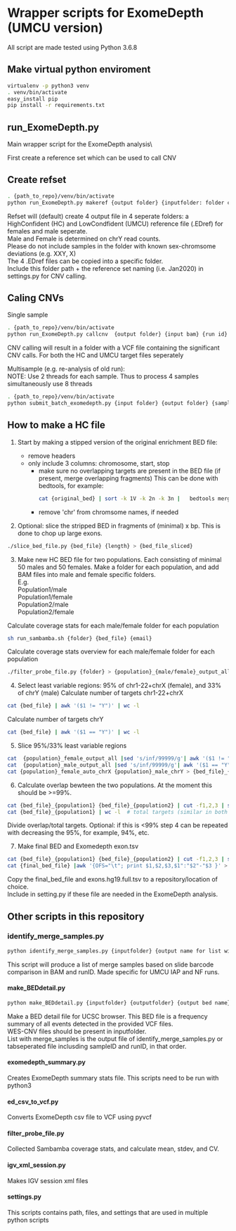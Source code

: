 # Wrapper scripts for ExomeDepth (UMCU version)

All script are made tested using Python 3.6.8
## Make virtual python enviroment
``` bash
virtualenv -p python3 venv
. venv/bin/activate
easy_install pip
pip install -r requirements.txt
```

## run_ExomeDepth.py
Main wrapper script for the ExomeDepth analysis\

First create a reference set which can be used to call CNV

## Create refset
``` bash
. {path_to_repo}/venv/bin/activate
python run_ExomeDepth.py makeref {output folder} {inputfolder: folder containing realigned.BAM files} {prefix: i.e. Jan2020}
```
Refset will (default) create 4 output file in 4 seperate folders: a HighConfident (HC) and LowCondfident (UMCU) reference file (.EDref) for females and male seperate. \
Male and Female is determined on chrY read counts.\
Please do not include samples in the folder with known sex-chromsome deviations (e.g. XXY, X)\
The 4 .EDref files can be copied into a specific folder.\
Include this folder path + the reference set naming (i.e. Jan2020) in settings.py for CNV calling.

## Caling CNVs
Single sample
``` bash
. {path_to_repo}/venv/bin/activate
python run_ExomeDepth.py callcnv  {output folder} {input bam} {run id} {sample id} 
```
CNV calling will result in a folder with a VCF file containing the significant CNV calls. For both the HC and UMCU target files seperately

Multisample (e.g. re-analysis of old run):\
NOTE: Use 2 threads for each sample. Thus to process 4 samples simultaneously use 8 threads

``` bash
. {path_to_repo}/venv/bin/activate
python submit_batch_exomedepth.py {input folder} {output folder} {samples(/threads)}
```




## How to make a HC file
1) Start by making a stipped version of the original enrichment BED file:
	* remove headers
	* only include 3 columns: chromosome, start, stop
        * make sure no overlapping targets are present in the BED file (if present, merge overlapping fragments)
          This can be done with bedtools, for example: 
          ``` bash
          cat {original_bed} | sort -k 1V -k 2n -k 3n |   bedtools merge -i - > {flat_bed}
          ```
        * remove 'chr' from chromsome names, if needed

2) Optional: slice the stripped BED in fragments of (minimal) x bp. This is done to chop up large exons.
``` bash
./slice_bed_file.py {bed_file} {length} > {bed_file_sliced}
```

3) Make new HC BED file for two populations. Each consisting of minimal 50 males and 50 females.
Make a folder for each population, and add BAM files into male and female specific folders.\
E.g.\
Population1/male\
Population1/female\
Population2/male\
Population2/female


Calculate coverage stats for each male/female folder for each population
``` bash
sh run_sambamba.sh {folder} {bed_file} {email}
```
Calculate coverage stats overview for each male/female folder for each population
``` bash
./filter_probe_file.py {folder} > {population}_{male/female}_output_all
```

4) Select least variable regions: 95% of chr1-22+chrX (female), and 33% of chrY (male)
Calculate number of targets chr1-22+chrX
``` bash
cat {bed_file} | awk '($1 != "Y")' | wc -l
```
Calculate number of targets chrY
``` bash
cat {bed_file} | awk '($1 == "Y")' | wc -l
```

5) Slice  95%/33% least variable regions
``` bash
cat  {population}_female_output_all |sed 's/inf/99999/g'| awk '($1 != "Y")' | sort -nk6 | head -n {95% of chr1-22+chrX count} |sed 's/X/999999999/g' | sort -nk1 -nk2 |sed 's/999999999/X/g' | awk '{OFS="\t"; print $1,$2,$3,$4"_"$5"_"$6}' > {population}_female_auto_chrX
cat  {population}_male_output_all |sed 's/inf/99999/g'| awk '($1 == "Y")' | sort -nk6 | head -n {33% of chrY count} | sort -nk1 -nk2 |awk '{OFS="\t"; print $1,$2,$3,$4"_"$5"_"$6}'> {population}_male_chrY
cat {population}_female_auto_chrX {population}_male_chrY > {bed_file}_{population}
```

6) Calculate overlap bewteen the two populations. At the moment this should be >=99%.
``` bash
cat {bed_file}_{population1} {bed_file}_{population2} | cut -f1,2,3 | sort | uniq -c | awk '($1==2)' |wc -l  # Overlap
cat {bed_file}_{population1} | wc -l  # total targets (similar in both populations)
```
Divide overlap/total targets. 
Optional: if this is <99% step 4 can be repeated with decreasing the 95%, for example, 94%, etc. 


7) Make final BED and Exomedepth exon.tsv 
``` bash
cat {bed_file}_{population1} {bed_file}_{population2} | cut -f1,2,3 | sort | uniq -c | awk '($1==2)' |  sed 's/ \+/\t/g'  |cut -f 3,4,5 | sed 's/X/999999999/g'| sed 's/Y/9999999999/g' | sort -nk1 -nk2 |sed 's/9999999999/Y/g' | sed 's/999999999/X/g' > {final_bed_file}
cat {final_bed_file} |awk '{OFS="\t"; print $1,$2,$3,$1":"$2"-"$3 }' > exons.hg19.full.tsv
```

Copy the final_bed_file and exons.hg19.full.tsv to a repository/location of choice.\
Include in setting.py if these file are needed in the ExomeDepth analysis.


## Other scripts in this repository 
### identify_merge_samples.py
``` bash
python identify_merge_samples.py {inputfolder} {output name for list with merge_samples} 
```
This script will produce a list of merge samples based on slide barcode comparison in BAM and runID. Made specific for UMCU IAP and NF runs.

#### make_BEDdetail.py
``` bash
python make_BEDdetail.py {inputfolder} {outputfolder} {output bed name} {list with merge_samples}\
```
Make a BED detail file for UCSC browser. This BED file is a frequency summary of all events detected in the provided VCF files.\
WES-CNV files should be present in inputfolder.\
List with merge_samples is the output file of identify_merge_samples.py or tabseperated file inclusding sampleID and runID, in that order.

#### exomedepth_summary.py 
Creates ExomeDepth summary stats file. This scripts need to be run with python3

#### ed_csv_to_vcf.py
Converts ExomeDepth csv file to VCF using pyvcf

#### filter_probe_file.py
Collected Sambamba coverage stats, and calculate mean, stdev, and CV.

#### igv_xml_session.py
Makes IGV session xml files

#### settings.py
This scripts contains path, files, and settings that are used in multiple python scripts

